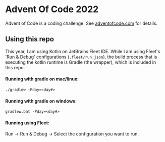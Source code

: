 # Advent Of Code 2022
Advent of Code is a coding challenge. See [adventofcode.com](https://adventofcode.com) for details.

## Using this repo
This year, I am using Kotlin on JetBrains Fleet IDE. While I am using Fleet's 'Run & Debug' configurations (`.fleet/run.json`),
the build process that is executing the kotlin runtime is Gradle (the wrapper), which is included in this repo.

#### Running with gradle on mac/linux:
```commandline
./gradlew -Pday=<day#>
```

#### Running with gradle on windows:
```commandline
gradlew.bat -Pday=<day#>
```

#### Running using Fleet:
Run -> Run & Debug -> Select the configuration you want to run.